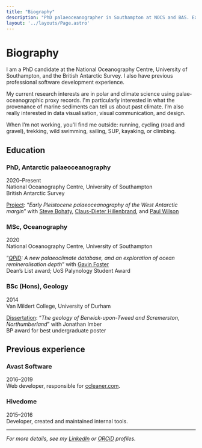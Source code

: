 ```yaml
---
title: "Biography"
description: "PhD palaeoceanographer in Southampton at NOCS and BAS. Ex-software developer. BSc Geology (Durham), MSc Oceanography (Soton)"
layout: '../layouts/Page.astro'
---
```


# Biography

I am a PhD candidate at the National Oceanography Centre, University of Southampton, and the British Antarctic Survey. I also have previous professional software development experience.

My current research interests are in polar and climate science using palae&shy;ocean&shy;ographic proxy records. I'm particularly interested in what the provenance of marine sediments can tell us about past climate. I’m also really interested in data visualisation, visual communication, and design.

When I’m not working, you'll find me outside: running, cycling (road and gravel), trekking, wild swimming, sailing, SUP, kayaking, or climbing.

## Education

### PhD, Antarctic palaeoceanography

2020–Present\
National Oceanography Centre, University of Southampton\
British Antarctic Survey

[Project](/posts/my-phd-project): “*Early Pleistocene palaeoceanography of the West Antarctic margin*” with [Steve Bohaty](https://www.geow.uni-heidelberg.de/forschungsgruppen/bohaty/), [Claus-Dieter Hillenbrand](https://www.bas.ac.uk/profile/hilc/), and [Paul Wilson](https://www.southampton.ac.uk/people/5wync6)

### MSc, Oceanography

2020\
National Oceanography Centre, University of Southampton

“*[QPID](/publications/qpid-palaeo-ocean-remineralisation): A new palaeoclimate database, and an exploration of ocean remineralisation depth*” with [Gavin Foster](https://www.southampton.ac.uk/people/5x7bvy)\
Dean’s List award; UoS Palynology Student Award

### BSc (Hons), Geology

2014\
Van Mildert College, University of Durham

[Dissertation](/publications/geology-of-berwick-upon-tweed): “*The geology of Berwick-upon-Tweed and Scremerston, Northumberland*” with Jonathan Imber\
BP award for best undergraduate poster

## Previous experience

### Avast Software

2016–2019\
Web developer, responsible for [ccleaner.com](https://www.ccleaner.com).

### Hivedome

2015–2016\
Developer, created and maintained internal tools.

---

*For more details, see my [LinkedIn](https://www.linkedin.com/in/tom-arney) or [ORCiD](https://orcid.org/0000-0003-4380-4079) profiles.*
